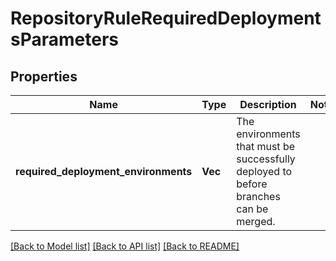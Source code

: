 # RepositoryRuleRequiredDeploymentsParameters

## Properties

Name | Type | Description | Notes
------------ | ------------- | ------------- | -------------
**required_deployment_environments** | **Vec<String>** | The environments that must be successfully deployed to before branches can be merged. | 

[[Back to Model list]](../README.md#documentation-for-models) [[Back to API list]](../README.md#documentation-for-api-endpoints) [[Back to README]](../README.md)



